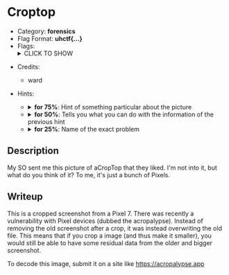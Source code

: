 # Croptop

* Category: **forensics**
* Flag Format: **uhctf{...}**
* Flags: <details><summary>CLICK TO SHOW</summary><ul><ul>
<li>static: <code>uhctf{iftheywerecheatingthiswouldbeamessagefromasidepartner-d4bedc}</code></li>
</ul></ul></details>

<!-- Only enter people's first name in lowercase, it will be changed later -->
* Credits:
    * ward

* Hints: <ul><ul>
<li><details>
    <summary><strong>for 75%</strong>: Hint of something particular about the picture</summary>
    Sent from my Google Pixel phone
</details></li>
<li><details>
    <summary><strong>for 50%</strong>: Tells you what you can do with the information of the previous hint</summary>
    Google for recent vulnerabilities of this device.
</details></li>
<li><details>
    <summary><strong>for 25%</strong>: Name of the exact problem</summary>
    You don't like it? That would be an acropalypse!
</details></li>
</ul></ul>

## Description

My SO sent me this picture of aCropTop that they liked. I'm not into it, but what do you think of it? To me, it's just a bunch of Pixels.

## Writeup

This is a cropped screenshot from a Pixel 7. There was recently a vulnerability with Pixel devices (dubbed the acropalypse). Instead of removing the old screenshot after a crop, it was instead overwriting the old file. This means that if you crop a image (and thus make it smaller), you would still be able to have some residual data from the older and bigger screenshot.

To decode this image, submit it on a site like https://acropalypse.app
